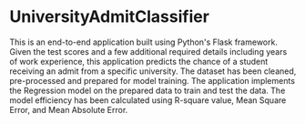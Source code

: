 # UniversityAdmitClassifier

This is an end-to-end application built using Python's Flask framework.
Given the test scores and a few additional required details including years of work experience, this application predicts the chance of a student receiving an admit from a specific university.
The dataset has been cleaned, pre-processed and prepared for model training.
The application implements the Regression model on the prepared data to train and test the data.
The model efficiency has been calculated using R-square value, Mean Square Error, and Mean Absolute Error.
